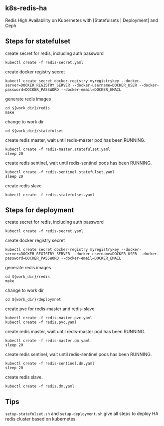 ## k8s-redis-ha
Redis High Availability on Kubernetes with [Statefulsets | Deployment] and Ceph
## Steps for statefulset
create secret for redis, including auth password
```
kubectl create -f redis-secret.yaml
```
create docker registry secret
```
kubectl create secret docker-registry myregistrykey --docker-server=DOCKER_REGISTRY_SERVER --docker-username=DOCKER_USER --docker-password=DOCKER_PASSWORD --docker-email=DOCKER_EMAIL
```
generate redis images
```
cd ${work_dir}/redis
make
```
change to work dir
```
cd ${work_dir}/statefulset
```
create redis master, wait until redis-master pod has been RUNNING.
```
kubectl create -f redis-master.statefulset.yaml
sleep 20
```
create redis sentinel, wait until redis-sentinel pods has been RUNNING. 
```
kubectl create -f redis-sentinel.statefulset.yaml
sleep 20
```
create redis slave. 
```
kubectl create -f redis.statefulset.yaml
```
## Steps for deployment
create secret for redis, including auth password
```
kubectl create -f redis-secret.yaml
```
create docker registry secret
```
kubectl create secret docker-registry myregistrykey --docker-server=DOCKER_REGISTRY_SERVER --docker-username=DOCKER_USER --docker-password=DOCKER_PASSWORD --docker-email=DOCKER_EMAIL
```
generate redis images
```
cd ${work_dir}/redis
make
```
change to work dir
```
cd ${work_dir}/deploymnet
```
create pvc for redis-master and redis-slave
```
kubectl create -f redis-master.pvc.yaml
kubectl create -f redis.pvc.yaml
```
create redis master, wait until redis-master pod has been RUNNING.
```
kubectl create -f redis-master.dm.yaml
sleep 20
```
create redis sentinel, wait until redis-sentinel pods has been RUNNING. 
```
kubectl create -f redis-sentinel.dm.yaml
sleep 20
```
create redis slave. 
```
kubectl create -f redis.dm.yaml
```
## Tips
`setup-statefulset.sh` and `setup-deployment.sh` give all steps to deploy HA redis cluster based on kubernetes.
